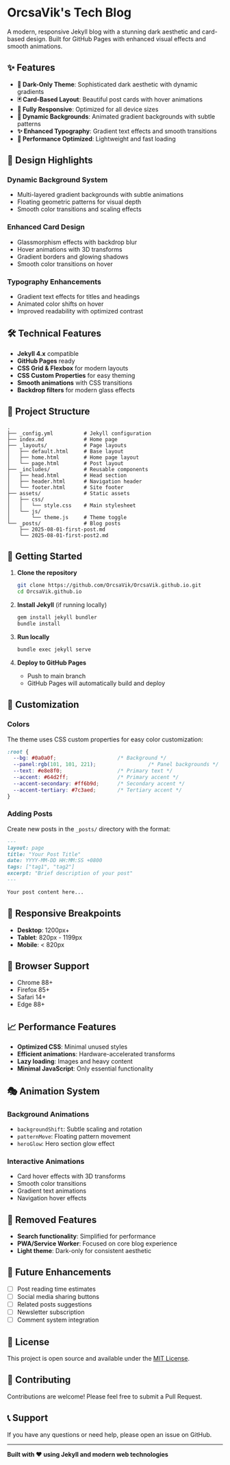 
# OrcsaVik's Tech Blog

A modern, responsive Jekyll blog with a stunning dark aesthetic and card-based design. Built for GitHub Pages with enhanced visual effects and smooth animations.

## ✨ Features

- **🎨 Dark-Only Theme**: Sophisticated dark aesthetic with dynamic gradients
- **🃏 Card-Based Layout**: Beautiful post cards with hover animations
- **📱 Fully Responsive**: Optimized for all device sizes
- **🌈 Dynamic Backgrounds**: Animated gradient backgrounds with subtle patterns
- **✨ Enhanced Typography**: Gradient text effects and smooth transitions
- **🚀 Performance Optimized**: Lightweight and fast loading

## 🎯 Design Highlights

### Dynamic Background System
- Multi-layered gradient backgrounds with subtle animations
- Floating geometric patterns for visual depth
- Smooth color transitions and scaling effects

### Enhanced Card Design
- Glassmorphism effects with backdrop blur
- Hover animations with 3D transforms
- Gradient borders and glowing shadows
- Smooth color transitions on hover

### Typography Enhancements
- Gradient text effects for titles and headings
- Animated color shifts on hover
- Improved readability with optimized contrast

## 🛠️ Technical Features

- **Jekyll 4.x** compatible
- **GitHub Pages** ready
- **CSS Grid & Flexbox** for modern layouts
- **CSS Custom Properties** for easy theming
- **Smooth animations** with CSS transitions
- **Backdrop filters** for modern glass effects

## 📁 Project Structure

```
.
├── _config.yml          # Jekyll configuration
├── index.md             # Home page
├── _layouts/            # Page layouts
│   ├── default.html     # Base layout
│   ├── home.html        # Home page layout
│   └── page.html        # Post layout
├── _includes/           # Reusable components
│   ├── head.html        # Head section
│   ├── header.html      # Navigation header
│   └── footer.html      # Site footer
├── assets/              # Static assets
│   ├── css/
│   │   └── style.css    # Main stylesheet
│   └── js/
│       └── theme.js     # Theme toggle
└── _posts/              # Blog posts
    ├── 2025-08-01-first-post.md
    └── 2025-08-01-first-post2.md
```

## 🚀 Getting Started

1. **Clone the repository**
   ```bash
   git clone https://github.com/OrcsaVik/OrcsaVik.github.io.git
   cd OrcsaVik.github.io
   ```

2. **Install Jekyll** (if running locally)
   ```bash
   gem install jekyll bundler
   bundle install
   ```

3. **Run locally**
   ```bash
   bundle exec jekyll serve
   ```

4. **Deploy to GitHub Pages**
   - Push to main branch
   - GitHub Pages will automatically build and deploy

## 🎨 Customization

### Colors
The theme uses CSS custom properties for easy color customization:

```css
:root {
  --bg: #0a0a0f;                    /* Background */
  --panel:rgb(101, 101, 221);                 /* Panel backgrounds */
  --text: #e8e8f0;                  /* Primary text */
  --accent: #64d2ff;                /* Primary accent */
  --accent-secondary: #ff6b9d;      /* Secondary accent */
  --accent-tertiary: #7c3aed;       /* Tertiary accent */
}
```

### Adding Posts
Create new posts in the `_posts/` directory with the format:
```markdown
---
layout: page
title: "Your Post Title"
date: YYYY-MM-DD HH:MM:SS +0800
tags: ["tag1", "tag2"]
excerpt: "Brief description of your post"
---

Your post content here...
```

## 📱 Responsive Breakpoints

- **Desktop**: 1200px+
- **Tablet**: 820px - 1199px
- **Mobile**: < 820px

## 🔧 Browser Support

- Chrome 88+
- Firefox 85+
- Safari 14+
- Edge 88+

## 📈 Performance Features

- **Optimized CSS**: Minimal unused styles
- **Efficient animations**: Hardware-accelerated transforms
- **Lazy loading**: Images and heavy content
- **Minimal JavaScript**: Only essential functionality

## 🎭 Animation System

### Background Animations
- `backgroundShift`: Subtle scaling and rotation
- `patternMove`: Floating pattern movement
- `heroGlow`: Hero section glow effect

### Interactive Animations
- Card hover effects with 3D transforms
- Smooth color transitions
- Gradient text animations
- Navigation hover effects

## 🚫 Removed Features

- **Search functionality**: Simplified for performance
- **PWA/Service Worker**: Focused on core blog experience
- **Light theme**: Dark-only for consistent aesthetic

## 🔮 Future Enhancements

- [ ] Post reading time estimates
- [ ] Social media sharing buttons
- [ ] Related posts suggestions
- [ ] Newsletter subscription
- [ ] Comment system integration

## 📄 License

This project is open source and available under the [MIT License](LICENSE).

## 🤝 Contributing

Contributions are welcome! Please feel free to submit a Pull Request.

## 📞 Support

If you have any questions or need help, please open an issue on GitHub.

---

**Built with ❤️ using Jekyll and modern web technologies**